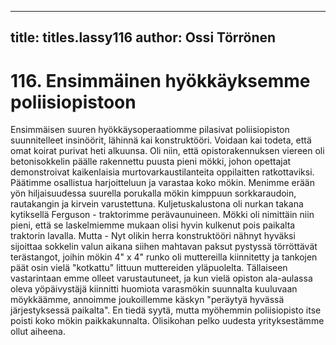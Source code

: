 
---

title: titles.lassy116
author: Ossi Törrönen
---


    
# 116. Ensimmäinen hyökkäyksemme poliisiopistoon

Ensimmäisen suuren hyökkäysoperaatiomme pilasivat poliisiopiston suunnitelleet insinöörit, lähinnä kai konstruktööri. 
Voidaan kai todeta, että omat koirat purivat heti alkuunsa. Oli niin, että opistorakennuksen viereen oli betonisokkelin päälle 
rakennettu puusta pieni mökki, johon opettajat demonstroivat kaikenlaisia murtovarkaustilanteita oppilaitten ratkottaviksi. 
Päätimme osallistua harjoitteluun ja varastaa koko mökin. Menimme erään yön hiljaisuudessa suurella porukalla mökin 
kimppuun sorkkaraudoin, rautakangin ja kirvein varustettuna. Kuljetuskalustona oli nurkan takana kytiksellä Ferguson -
traktorimme perävaunuineen. Mökki oli nimittäin niin pieni, että se laskelmiemme mukaan olisi hyvin kulkenut pois paikalta 
traktorin lavalla. Mutta - Nyt olikin herra konstruktööri nähnyt hyväksi sijoittaa sokkelin valun aikana siihen mahtavan paksut 
pystyssä törröttävät terästangot, joihin mökin 4" x 4" runko oli muttereilla kiinnitetty ja tankojen päät osin vielä "kotkattu" 
littuun muttereiden yläpuolelta. Tällaiseen vastarintaan emme olleet varustautuneet, ja kun vielä opiston ala-aulassa oleva 
yöpäivystäjä kiinnitti huomiota varasmökin suunnalta kuuluvaan möykkäämme, annoimme joukoillemme käskyn "peräytyä 
hyvässä järjestyksessä paikalta". En tiedä syytä, mutta myöhemmin poliisiopisto itse poisti koko mökin paikkakunnalta. 
Olisikohan pelko uudesta yrityksestämme ollut aiheena.
